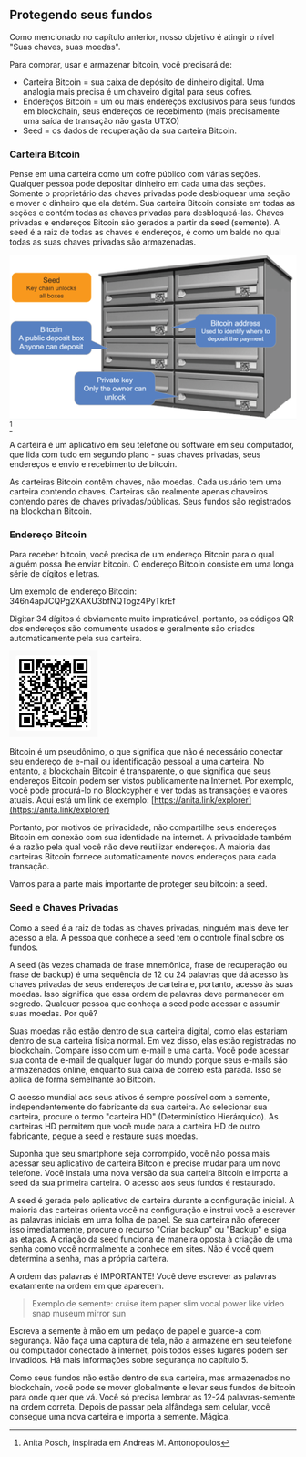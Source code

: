 ## Protegendo seus fundos

Como mencionado no capítulo anterior, nosso objetivo é atingir o nível "Suas chaves, suas moedas".

Para comprar, usar e armazenar bitcoin, você precisará de:

* Carteira Bitcoin = sua caixa de depósito de dinheiro digital. Uma analogia mais precisa é um chaveiro digital para seus cofres.
* Endereços Bitcoin = um ou mais endereços exclusivos para seus fundos em blockchain, seus endereços de recebimento (mais precisamente uma saída de transação não gasta UTXO)
* Seed = os dados de recuperação da sua carteira Bitcoin.

### Carteira Bitcoin
Pense em uma carteira como um cofre público com várias seções. Qualquer pessoa pode depositar dinheiro em cada uma das seções. Somente o proprietário das chaves privadas pode desbloquear uma seção e mover o dinheiro que ela detém. Sua carteira Bitcoin consiste em todas as seções e contém todas as chaves privadas para desbloqueá-las. Chaves privadas e endereços Bitcoin são gerados a partir da seed (semente). A seed é a raiz de todas as chaves e endereços, é como um balde no qual todas as suas chaves privadas são armazenadas.

![Definindo termos](resources/_seed-postbox.png) [^69]

A carteira é um aplicativo em seu telefone ou software em seu computador, que lida com tudo em segundo plano - suas chaves privadas, seus endereços e envio e recebimento de bitcoin.

As carteiras Bitcoin contêm chaves, não moedas. Cada usuário tem uma carteira contendo chaves. Carteiras são realmente apenas chaveiros contendo pares de chaves privadas/públicas. Seus fundos são registrados na blockchain Bitcoin.

### Endereço Bitcoin
Para receber bitcoin, você precisa de um endereço Bitcoin para o qual alguém possa lhe enviar bitcoin. O endereço Bitcoin consiste em uma longa série de dígitos e letras.

Um exemplo de endereço Bitcoin: 346n4apJCQPg2XAXU3bfNQTogz4PyTkrEf

Digitar 34 dígitos é obviamente muito impraticável, portanto, os códigos QR dos endereços são comumente usados e geralmente são criados automaticamente pela sua carteira.

![endereço BTC como código QR](resources/_address-book.PNG)

Bitcoin é um pseudônimo, o que significa que não é necessário conectar seu endereço de e-mail ou identificação pessoal a uma carteira. No entanto, a blockchain Bitcoin é transparente, o que significa que seus endereços Bitcoin podem ser vistos publicamente na Internet. Por exemplo, você pode procurá-lo no Blockcypher e ver todas as transações e valores atuais. Aqui está um link de exemplo: [https://anita.link/explorer](https://anita.link/explorer)

Portanto, por motivos de privacidade, não compartilhe seus endereços Bitcoin em conexão com sua identidade na internet. A privacidade também é a razão pela qual você não deve reutilizar endereços. A maioria das carteiras Bitcoin fornece automaticamente novos endereços para cada transação.

Vamos para a parte mais importante de proteger seu bitcoin: a seed.

### Seed e Chaves Privadas

Como a seed é a raiz de todas as chaves privadas, ninguém mais deve ter acesso a ela. A pessoa que conhece a seed tem o controle final sobre os fundos.

A seed (às vezes chamada de frase mnemônica, frase de recuperação ou frase de backup) é uma sequência de 12 ou 24 palavras que dá acesso às chaves privadas de seus endereços de carteira e, portanto, acesso às suas moedas. Isso significa que essa ordem de palavras deve permanecer em segredo. Qualquer pessoa que conheça a seed pode acessar e assumir suas moedas. Por quê?

Suas moedas não estão dentro de sua carteira digital, como elas estariam dentro de sua carteira física normal. Em vez disso, elas estão registradas no blockchain. Compare isso com um e-mail e uma carta. Você pode acessar sua conta de e-mail de qualquer lugar do mundo porque seus e-mails são armazenados online, enquanto sua caixa de correio está parada. Isso se aplica de forma semelhante ao Bitcoin.

O acesso mundial aos seus ativos é sempre possível com a semente, independentemente do fabricante da sua carteira. Ao selecionar sua carteira, procure o termo "carteira HD" (Determinístico Hierárquico). As carteiras HD permitem que você mude para a carteira HD de outro fabricante, pegue a seed e restaure suas moedas.

Suponha que seu smartphone seja corrompido, você não possa mais acessar seu aplicativo de carteira Bitcoin e precise mudar para um novo telefone. Você instala uma nova versão da sua carteira Bitcoin e importa a seed da sua primeira carteira. O acesso aos seus fundos é restaurado.

A seed é gerada pelo aplicativo de carteira durante a configuração inicial. A maioria das carteiras orienta você na configuração e instrui você a escrever as palavras iniciais em uma folha de papel. Se sua carteira não oferecer isso imediatamente, procure o recurso "Criar backup" ou "Backup" e siga as etapas. A criação da seed funciona de maneira oposta à criação de uma senha como você normalmente a conhece em sites. Não é você quem determina a senha, mas a própria carteira.

A ordem das palavras é IMPORTANTE! Você deve escrever as palavras exatamente na ordem em que aparecem.

> Exemplo de semente: cruise item paper slim vocal power like video snap museum mirror sun

Escreva a semente à mão em um pedaço de papel e guarde-a com segurança. Não faça uma captura de tela, não a armazene em seu telefone ou computador conectado à internet, pois todos esses lugares podem ser invadidos. Há mais informações sobre segurança no capítulo 5.

Como seus fundos não estão dentro de sua carteira, mas armazenados no blockchain, você pode se mover globalmente e levar seus fundos de bitcoin para onde quer que vá. Você só precisa lembrar as 12-24 palavras-semente na ordem correta. Depois de passar pela alfândega sem celular, você consegue uma nova carteira e importa a semente. Mágica.

[^69]: Anita Posch, inspirada em Andreas M. Antonopoulos
